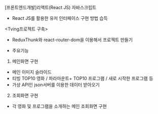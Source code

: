 [프론트엔드개발]리액트(React JS) 자바스크립트
- React JS를 활용한 유저 인터페이스 구현 방법 습득

<Tving프로젝트 구축>
- ReduxThunk와 react-router-dom을 이용해서 프로젝트 만들기

* 주요기능
1. 메인화면 구현
- 메인 이미지 슬라이드
- 티빙 TOP10 영화 / 파라마운트+ TOP10 프로그램 / 새로 시작한 프로그램 등
- 가상 API인 json서버를 이용한 데이터 받아오기
2. 조회화면 구현
- 각 영화 및 프로그램을 소개하는 메인 조회화면 구현
